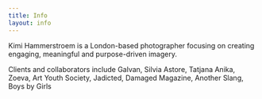 ```yaml
---
title: Info
layout: info
---
```


Kimi Hammerstroem is a London-based photographer focusing on creating engaging, meaningful and purpose-driven imagery.

Clients and collaborators include Galvan, Silvia Astore,  Tatjana Anika, Zoeva, Art Youth Society, Jadicted, Damaged Magazine, Another Slang, Boys by Girls   